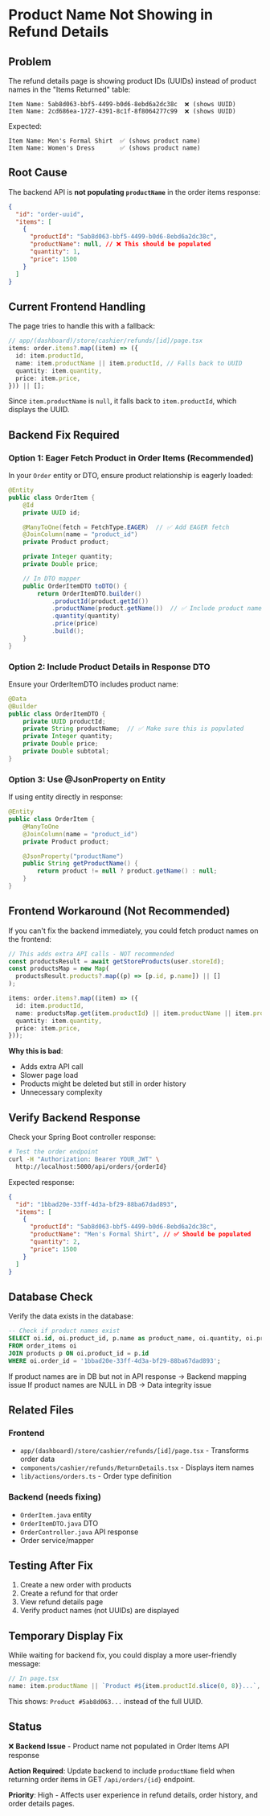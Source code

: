# Product Name Not Showing in Refund Details

## Problem

The refund details page is showing product IDs (UUIDs) instead of product names in the "Items Returned" table:

```
Item Name: 5ab8d063-bbf5-4499-b0d6-8ebd6a2dc38c  ❌ (shows UUID)
Item Name: 2cd686ea-1727-4391-8c1f-8f8064277c99  ❌ (shows UUID)
```

Expected:

```
Item Name: Men's Formal Shirt  ✅ (shows product name)
Item Name: Women's Dress       ✅ (shows product name)
```

## Root Cause

The backend API is **not populating `productName`** in the order items response:

```json
{
  "id": "order-uuid",
  "items": [
    {
      "productId": "5ab8d063-bbf5-4499-b0d6-8ebd6a2dc38c",
      "productName": null, // ❌ This should be populated
      "quantity": 1,
      "price": 1500
    }
  ]
}
```

## Current Frontend Handling

The page tries to handle this with a fallback:

```typescript
// app/(dashboard)/store/cashier/refunds/[id]/page.tsx
items: order.items?.map((item) => ({
  id: item.productId,
  name: item.productName || item.productId, // Falls back to UUID
  quantity: item.quantity,
  price: item.price,
})) || [];
```

Since `item.productName` is `null`, it falls back to `item.productId`, which displays the UUID.

## Backend Fix Required

### Option 1: Eager Fetch Product in Order Items (Recommended)

In your `Order` entity or DTO, ensure product relationship is eagerly loaded:

```java
@Entity
public class OrderItem {
    @Id
    private UUID id;

    @ManyToOne(fetch = FetchType.EAGER)  // ✅ Add EAGER fetch
    @JoinColumn(name = "product_id")
    private Product product;

    private Integer quantity;
    private Double price;

    // In DTO mapper
    public OrderItemDTO toDTO() {
        return OrderItemDTO.builder()
            .productId(product.getId())
            .productName(product.getName())  // ✅ Include product name
            .quantity(quantity)
            .price(price)
            .build();
    }
}
```

### Option 2: Include Product Details in Response DTO

Ensure your OrderItemDTO includes product name:

```java
@Data
@Builder
public class OrderItemDTO {
    private UUID productId;
    private String productName;  // ✅ Make sure this is populated
    private Integer quantity;
    private Double price;
    private Double subtotal;
}
```

### Option 3: Use @JsonProperty on Entity

If using entity directly in response:

```java
@Entity
public class OrderItem {
    @ManyToOne
    @JoinColumn(name = "product_id")
    private Product product;

    @JsonProperty("productName")
    public String getProductName() {
        return product != null ? product.getName() : null;
    }
}
```

## Frontend Workaround (Not Recommended)

If you can't fix the backend immediately, you could fetch product names on the frontend:

```typescript
// This adds extra API calls - NOT recommended
const productsResult = await getStoreProducts(user.storeId);
const productsMap = new Map(
  productsResult.products?.map((p) => [p.id, p.name]) || []
);

items: order.items?.map((item) => ({
  id: item.productId,
  name: productsMap.get(item.productId) || item.productName || item.productId,
  quantity: item.quantity,
  price: item.price,
}));
```

**Why this is bad**:

- Adds extra API call
- Slower page load
- Products might be deleted but still in order history
- Unnecessary complexity

## Verify Backend Response

Check your Spring Boot controller response:

```bash
# Test the order endpoint
curl -H "Authorization: Bearer YOUR_JWT" \
  http://localhost:5000/api/orders/{orderId}
```

Expected response:

```json
{
  "id": "1bbad20e-33ff-4d3a-bf29-88ba67dad893",
  "items": [
    {
      "productId": "5ab8d063-bbf5-4499-b0d6-8ebd6a2dc38c",
      "productName": "Men's Formal Shirt", // ✅ Should be populated
      "quantity": 2,
      "price": 1500
    }
  ]
}
```

## Database Check

Verify the data exists in the database:

```sql
-- Check if product names exist
SELECT oi.id, oi.product_id, p.name as product_name, oi.quantity, oi.price
FROM order_items oi
JOIN products p ON oi.product_id = p.id
WHERE oi.order_id = '1bbad20e-33ff-4d3a-bf29-88ba67dad893';
```

If product names are in DB but not in API response → Backend mapping issue
If product names are NULL in DB → Data integrity issue

## Related Files

### Frontend

- `app/(dashboard)/store/cashier/refunds/[id]/page.tsx` - Transforms order data
- `components/cashier/refunds/ReturnDetails.tsx` - Displays item names
- `lib/actions/orders.ts` - Order type definition

### Backend (needs fixing)

- `OrderItem.java` entity
- `OrderItemDTO.java` DTO
- `OrderController.java` API response
- Order service/mapper

## Testing After Fix

1. Create a new order with products
2. Create a refund for that order
3. View refund details page
4. Verify product names (not UUIDs) are displayed

## Temporary Display Fix

While waiting for backend fix, you could display a more user-friendly message:

```typescript
// In page.tsx
name: item.productName || `Product #${item.productId.slice(0, 8)}...`,
```

This shows: `Product #5ab8d063...` instead of the full UUID.

## Status

❌ **Backend Issue** - Product name not populated in Order Items API response

**Action Required**: Update backend to include `productName` field when returning order items in GET `/api/orders/{id}` endpoint.

**Priority**: High - Affects user experience in refund details, order history, and order details pages.
